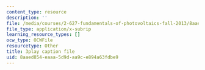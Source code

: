 ```yaml
---
content_type: resource
description: ''
file: /media/courses/2-627-fundamentals-of-photovoltaics-fall-2013/8aaed854eaaa5d9daa9ce894a63fdbe9_a6NFLJ082vI.vtt
file_type: application/x-subrip
learning_resource_types: []
ocw_type: OCWFile
resourcetype: Other
title: 3play caption file
uid: 8aaed854-eaaa-5d9d-aa9c-e894a63fdbe9
---
```

